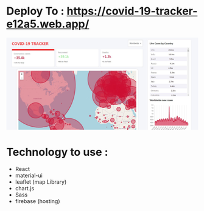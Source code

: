 # Deploy To : https://covid-19-tracker-e12a5.web.app/


<img src="https://raw.githubusercontent.com/mahdi-zoraghi/covid-19-tracker/master/covid19-tracker-screen.jpg" />

# Technology to use :

- React
- material-ui
- leaflet (map Library)
- chart.js
- Sass
- firebase (hosting)
